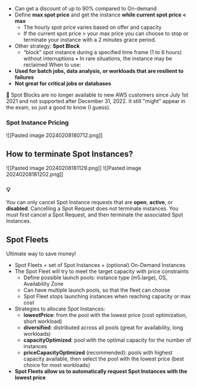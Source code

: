 - Can get a discount of up to 90% compared to On-demand
- Define **max spot price** and get the instance **while current spot price < max**
	- The hourly spot price varies based on offer and capacity
	- If the current spot price > your max price you can choose to stop or terminate your instance with a 2 minutes grace period.
- Other strategy: **Spot Block**  
	- “block” spot instance during a specified time frame (1 to 6 hours) without interruptions • In rare situations, the instance may be reclaimed
When to use:
- **Used for batch jobs, data analysis, or workloads that are resilient to failures**
- **Not great for critical jobs or databases**

🤔 Spot Blocks are no longer available to new AWS customers since July 1st 2021 and not supported after December 31, 2022. It still "might" appear in the exam, so just a good to know (I guess).

### Spot Instance Pricing

![[Pasted image 20240208180712.png]]

## How to terminate Spot Instances?
![[Pasted image 20240208181129.png]]
![[Pasted image 20240208181202.png]]

### 💡
You can only cancel Spot Instance requests that are **open**, **active**, or **disabled**.
Cancelling a Spot Request does not terminate instances.
You must first cancel a Spot Request, and then terminate the associated Spot Instances.

## Spot Fleets

Ultimate way to save money!
- Spot Fleets = set of Spot Instances + (optional) On-Demand Instances
- The Spot Fleet will try to meet the target capacity with price constraints
	- Define possible launch pools: instance type (m5.large), OS, Availability Zone  
	- Can have multiple launch pools, so that the fleet can choose  
	- Spot Fleet stops launching instances when reaching capacity or max cost
- Strategies to allocate Spot Instances:
	- **lowestPrice**: from the pool with the lowest price (cost optimization, short workload)
	- **diversified**: distributed across all pools (great for availability, long workloads)
	- **capacityOptimized**: pool with the optimal capacity for the number of instances
	- **priceCapacityOptimized** (recommended): pools with highest capacity available, then select the pool with the lowest price (best choice for most workloads)
- **Spot Fleets allow us to automatically request Spot Instances with the lowest price**
